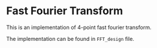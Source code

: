 # Fast Fourier Transform

This is an implementation of 4-point fast fourier transform.

The implementation can be found in `FFT_design` file.
